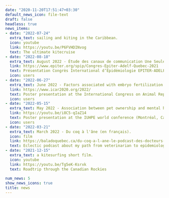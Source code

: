 ```yaml
---
date: "2020-11-20T17:51:47+03:30"
default_news_icon: file-text
draft: false
headless: true
news_items:
- date: "2022-07-24"
  extra_text: sailing and kiting in the Caribbean.
  icon: youtube
  link: https://youtu.be/P6FVHDINvog
  text: The ultimate kitecruise
- date: "2022-08-18"
  extra_text: August 2022 - Étude des canaux de communication Une Seule Santé lors d’un cas humain d’influenza porcin.
  link: https://www.epiter.org/spip/Congres-Epiter-Adelf-Quebec-2021
  text: Présentation Congrès International d’Épidémiologie EPITER-ADELF (Québec, Canada)
  icon: users
- date: "2022-06-27"
  extra_text: June 2022 - Factors associated with embryo fertilization and quality in dairy cows.
  link: https://www.icar2020.org/2022/
  text: Poster presentation at the International Congress on Animal Reproduction (Bologna, Italy)
  icon: users
- date: "2022-05-15"
  extra_text: May 2022 - Association between pet ownership and mental health and well-being of Canadians assessed in a cross-sectional study during the COVID-19 pandemic.
  link: https://youtu.be/i8C5-qIaZ14
  text: Poster presentation at the IUHPE world conference (Montréal, Canada)
  icon: users
- date: "2022-03-21"
  extra_text: March 2022 - Du coq à l'âne (en français).
  icon: film
  link: https://baladoquebec.ca/du-coq-a-l-ane-le-podcast-des-docteurs-embetants/episode-12-dre-jose-denis-robichaud-veterinaire-vaches-vent-vagues-van-life-voila
  text: Eclectic podcast about my path from veterinarian to epidemiologist
- date: "2021-12-15"
  extra_text: a kitesurfing short film.
  icon: youtube
  link: https://youtu.be/Tg5eK-Ksrxk
  text: Roadtrip through the Canadian Rockies
  
num_news: 5
show_news_icons: true
title: news
---
```

